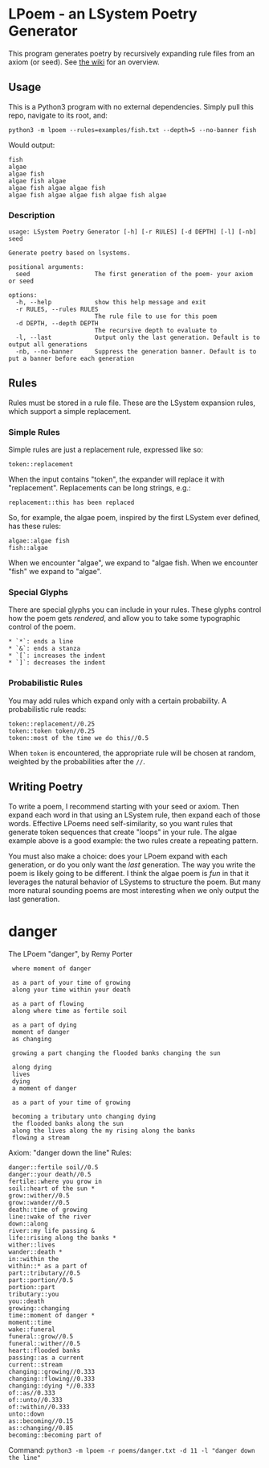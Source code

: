 # LPoem - an LSystem Poetry Generator

This program generates poetry by recursively expanding rule files from an axiom (or seed). See [the wiki](https://en.wikipedia.org/w/index.php?title=L-system&useskin=vector) for an overview.

## Usage

This is a Python3 program with no external dependencies. Simply pull this repo, navigate to its root, and:

```
python3 -m lpoem --rules=examples/fish.txt --depth=5 --no-banner fish
```

Would output:

```
fish
algae
algae fish
algae fish algae
algae fish algae algae fish
algae fish algae algae fish algae fish algae
```

### Description
```
usage: LSystem Poetry Generator [-h] [-r RULES] [-d DEPTH] [-l] [-nb] seed

Generate poetry based on lsystems.

positional arguments:
  seed                  The first generation of the poem- your axiom or seed

options:
  -h, --help            show this help message and exit
  -r RULES, --rules RULES
                        The rule file to use for this poem
  -d DEPTH, --depth DEPTH
                        The recursive depth to evaluate to
  -l, --last            Output only the last generation. Default is to output all generations
  -nb, --no-banner      Suppress the generation banner. Default is to put a banner before each generation
```

## Rules
Rules must be stored in a rule file. These are the LSystem expansion rules, which support a simple replacement.

### Simple Rules
Simple rules are just a replacement rule, expressed like so:

```
token::replacement
```

When the input contains "token", the expander will replace it with "replacement". Replacements can be long strings, e.g.:

```
replacement::this has been replaced
```

So, for example, the algae poem, inspired by the first LSystem ever defined, has these rules:

```
algae::algae fish
fish::algae
```

When we encounter "algae", we expand to "algae fish. When we encounter "fish" we expand to "algae".

### Special Glyphs
There are special glyphs you can include in your rules. These glyphs control how the poem gets *rendered*, and allow you to take some typographic control of the poem.

    * `*`: ends a line
    * `&`: ends a stanza
    * `[`: increases the indent
    * `]`: decreases the indent

### Probabilistic Rules
You may add rules which expand only with a certain probability. A probabilistic rule reads:

```
token::replacement//0.25
token::token token//0.25
token::most of the time we do this//0.5
```

When `token` is encountered, the appropriate rule will be chosen at random, weighted by the probabilities after the `//`.

## Writing Poetry
To write a poem, I recommend starting with your seed or axiom. Then expand each word in that using an LSystem rule, then expand each of those words. Effective LPoems need self-similarity, so you want rules that generate token sequences that create "loops" in your rule. The algae example above is a good example: the two rules create a repeating pattern.

You must also make a choice: does your LPoem expand with each generation, or do you only want the *last* generation. The way you write the poem is likely going to be different. I think the algae poem is *fun* in that it leverages the natural behavior of LSystems to structure the poem. But many more natural sounding poems are most interesting when we only output the last generation.

# danger
The LPoem "danger", by Remy Porter

```
 where moment of danger

 as a part of your time of growing
 along your time within your death

 as a part of flowing
 along where time as fertile soil

 as a part of dying
 moment of danger
 as changing

 growing a part changing the flooded banks changing the sun

 along dying
 lives
 dying
 a moment of danger

 as a part of your time of growing

 becoming a tributary unto changing dying
 the flooded banks along the sun
 along the lives along the my rising along the banks
 flowing a stream
```

Axiom: "danger down the line"
Rules:
```
danger::fertile soil//0.5
danger::your death//0.5
fertile::where you grow in
soil::heart of the sun *
grow::wither//0.5
grow::wander//0.5
death::time of growing
line::wake of the river
down::along
river::my life passing &
life::rising along the banks *
wither::lives
wander::death *
in::within the
within::* as a part of
part::tributary//0.5
part::portion//0.5
portion::part
tributary::you
you::death
growing::changing
time::moment of danger *
moment::time
wake::funeral
funeral::grow//0.5
funeral::wither//0.5
heart::flooded banks
passing::as a current
current::stream
changing::growing//0.333
changing::flowing//0.333
changing::dying *//0.333
of::as//0.333
of::unto//0.333
of::within//0.333
unto::down
as::becoming//0.15
as::changing//0.85
becoming::becoming part of
```

Command: `python3 -m lpoem -r poems/danger.txt -d 11 -l "danger down the line"`
